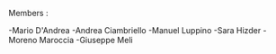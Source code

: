 
Members : 

-Mario D'Andrea
-Andrea Ciambriello
-Manuel Luppino
-Sara Hizder
-Moreno Maroccia
-Giuseppe Meli